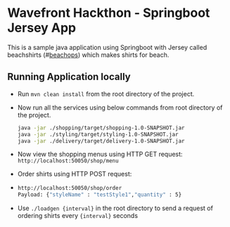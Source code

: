 # Wavefront Hackthon - Springboot Jersey App

This is a sample java application using Springboot with Jersey called beachshirts (#[beachops](https://medium.com/@matthewzeier/thoughts-from-an-operations-wrangler-how-we-use-alerts-to-monitor-wavefront-71329c5e57a8)) 
which makes shirts for beach. 

## Running Application locally 

- Run `mvn clean install` from the root directory of the project.

- Now run all the services using below commands from root directory of the project.

  ```bash
  java -jar ./shopping/target/shopping-1.0-SNAPSHOT.jar
  java -jar ./styling/target/styling-1.0-SNAPSHOT.jar
  java -jar ./delivery/target/delivery-1.0-SNAPSHOT.jar
  ```

- Now view the shopping menus using HTTP GET request: `http://localhost:50050/shop/menu`

- Order shirts using HTTP POST request:

- ```bash
  http://localhost:50050/shop/order
  Payload: {"styleName" : "testStyle1","quantity" : 5}
  ```

- Use `./loadgen {interval}` in the root directory to send a request of ordering shirts every  `{interval}` seconds